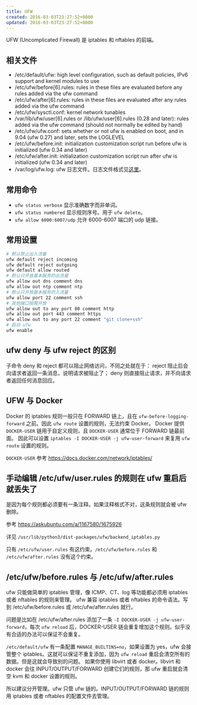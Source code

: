 ```yaml
---
title: UFW
created: 2016-03-03T23:27:52+0800
updated: 2016-03-03T23:27:52+0800
---
```



UFW (Uncomplicated Firewall) 是 iptables 和 nftables 的前端。

## 相关文件

- /etc/default/ufw: high level configuration, such as default policies, IPv6 support and kernel modules to use
- /etc/ufw/before[6].rules: rules in these files are evaluated before any rules added via the ufw command
- /etc/ufw/after[6].rules: rules in these files are evaluated after any rules added via the ufw command
- /etc/ufw/sysctl.conf: kernel network tunables
- /var/lib/ufw/user[6].rules or /lib/ufw/user[6].rules (0.28 and later): rules added via the ufw command (should not normally be edited by hand)
- /etc/ufw/ufw.conf: sets whether or not ufw is enabled on boot, and in 9.04 (ufw 0.27) and later, sets the LOGLEVEL
- /etc/ufw/before.init: initialization customization script run before ufw is initialized (ufw 0.34 and later)
- /etc/ufw/after.init: initialization customization script run after ufw is initialized (ufw 0.34 and later)
- /var/log/ufw.log: ufw 日志文件。日志文件格式见[这里](https://help.ubuntu.com/community/UFW#Interpreting_Log_Entries)。

## 常用命令

- `ufw status verbose` 显示准确数字而非单词。
- `ufw status numbered` 显示规则序号。用于 `ufw delete`。
- `ufw allow 6000:6007/udp` 允许 6000-6007 端口的 udp 链接。

## 常用设置

```sh
# 默认禁止出入流量
ufw default reject incoming
ufw default reject outgoing
ufw default allow routed
# 默认只开放基本服务的出流量
ufw allow out dns comment dns
ufw allow out ntp comment ntp
# 默认只开放基本服务的入流量
ufw allow port 22 comment ssh
# 其他端口按需开放
ufw allow out to any port 80 comment http
ufw allow out port 443 comment https
ufw allow out to any port 22 comment "git clone+ssh"
# 启动 ufw
ufw enable
```

## ufw deny 与 ufw reject 的区别

子命令 deny 和 reject 都可以阻止网络访问，不同之处就在于：
reject 阻止后会向请求者返回一条消息，说明请求被阻止了；
deny 则直接阻止请求，并不向请求者返回任何消息回应。

## UFW 与 Docker

Docker 的 iptables 规则一般只在 FORWARD 链上，且在 `ufw-before-logging-forward` 之前。因此 `ufw route` 设置的规则，无法约束 Docker。
Docker 提供 `DOCKER-USER` 链用于自定义规则，且 `DOCKER-USER` 通常位于 FORWARD 链最前面。
因此可以设置 `iptables -I DOCKER-USER -j ufw-user-forward` 来复用 `ufw route` 设置的规则。

`DOCKER-USER` 参考 https://docs.docker.com/network/iptables/

## 手动编辑 /etc/ufw/user.rules 的规则在 ufw 重启后就丢失了

是因为每个规则都必须要有一条注释。如果注释格式不对，这条规则就会被 ufw 删除。

参考 https://askubuntu.com/a/1167580/1675926

详见 `/usr/lib/python3/dist-packages/ufw/backend_iptables.py`

只有 `/etc/ufw/user.rules` 有这约束。`/etc/ufw/before.rules` 和 `/etc/ufw/after.rules` 没有这个约束。

## /etc/ufw/before.rules 与 /etc/ufw/after.rules

ufw 只能做简单的 iptables 管理，像 ICMP、CT、log 等功能都必须用 iptables 或者 nftables 的规则来管理。
ufw 兼容 iptables 或者 nftables 的命令语法。写到 /etc/ufw/before.rules 或 /etc/ufw/after.rules 就行。

问题是比如在 /etc/ufw/after.rules 添加了一条 `-I DOCKER-USER -j ufw-user-forward`，每次 `ufw reload` 后，DOCKER-USER 链会重复增加这个规则。似乎没有合适的办法可以保证不会重复。

`/etc/default/ufw` 有一条配置 `MANAGE_BUILTINS=no`，如果设置为 yes，ufw 会接管整个 iptables。这就可以保证不重复添加，因为 `ufw reload` 重启会清空所有的数据。但是这就会导致别的问题。
如果你使用 libvirt 或者 docker。libvirt 和 docker 会往 INPUT/OUTPUT/FORWARD 创建它们的规则，那 ufw 重启就会清空 kvm 和 docker 设置的规则。

所以建议分开管理。ufw 只管 ufw 链的。INPUT/OUTPUT/FORWARD 链的规则用 iptables 或者 nftables 的配置文件去管理。
